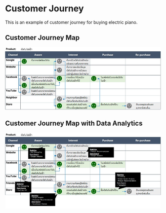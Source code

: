 # Customer Journey

This is an example of customer journey for buying electric piano.

## Customer Journey Map
![](https://github.com/ntc-namwong/BADS7105/blob/main/Homework%2004/Picture%204-1%20Customer%20Journey.jpg)

## Customer Journey Map with Data Analytics
![](https://github.com/ntc-namwong/BADS7105/blob/main/Homework%2004/Picture%204-2%20Customer%20Journey%20with%20Data%20Analytics%20to%20Improve%20the%20Journey.jpg)
